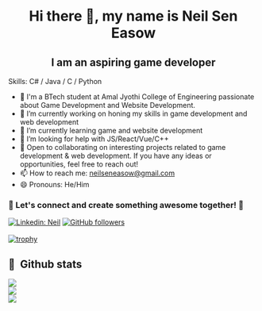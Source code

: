 <h1 align="center">Hi there 👋, my name is Neil Sen Easow</h1>
<h2 align="center">I am an aspiring game developer</h2>


Skills: C# / Java / C / Python

- 👀 I'm a BTech student at Amal Jyothi College of Engineering passionate about Game Development and Website Development.
- 🔭 I’m currently working on honing my skills in game development and web development  
- 🌱 I’m currently learning game and website development 
- 🤔 I’m looking for help with JS/React/Vue/C++
- 💞️ Open to collaborating on interesting projects related to game development & web development. If you have any ideas or opportunities, feel free to reach out!
- 📫 How to reach me: neilseneasow@gmail.com 
- 😄 Pronouns: He/Him

<h3> 🌟 Let's connect and create something awesome together! 🚀 </h3>

[![Linkedin: Neil](https://img.shields.io/badge/LinkedIn-0077B5?style=for-the-badge&logo=linkedin&logoColor=white&link=)](https://www.linkedin.com/in/neil-sen-easow-973606258/)
[![GitHub followers](https://img.shields.io/badge/GitHub-100000?style=for-the-badge&logo=github&logoColor=white)](https://github.com/NeilSenEasow)
<br><br/>
[![trophy](https://github-profile-trophy.vercel.app/?username=NeilSenEasow)](https://github.com/ryo-ma/github-profile-trophy)

 

## 🧰 &nbsp;Github stats
![](https://github-readme-stats-alpha-snowy-32.vercel.app/api?username=neilseneasow&theme=merko&hide_border=false&include_all_commits=true&count_private=true)<br/>
![](https://github-readme-streak-stats.herokuapp.com/?user=neilseneasow&theme=radical&hide_border=false)<br/>
![](https://github-readme-stats-alpha-snowy-32.vercel.app/api/top-langs/?username=neilseneasow&theme=merko&hide_border=false&include_all_commits=true&count_private=true&layout=compact&langs_count=8)

<!---
NeilSenEasow/NeilSenEasow is a ✨ special ✨ repository because its `README.md` (this file) appears on your GitHub profile.
You can click the Preview link to take a look at your changes.
--->
